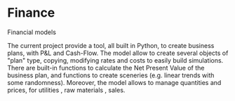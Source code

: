 # Finance
Financial models

The current project provide a tool, all built in Python, to create business plans, with P&L and Cash-Flow. 
The model allow to create several objects of "plan" type, copying, modifying rates and costs to easily build simulations. 
There are built-in functions to calculate the Net Present Value of the business plan, and functions to create sceneries (e.g. linear trends with some randomness). 
Moreover, the model allows to manage quantities and prices, for utilities , raw materials , sales. 
